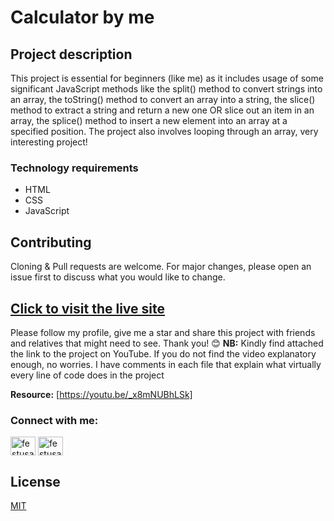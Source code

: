 # Calculator by me

## Project description

This project is essential for beginners (like me) as it includes usage of some significant  JavaScript methods like the split() method to convert strings into an array, the toString() method to convert an array into a string, the slice() method to extract a string and return a new one OR slice out an item in an array, the splice() method to insert a new element into an array at a specified position. The project also involves looping through an array, very interesting project! 

### Technology requirements
- HTML
- CSS
- JavaScript



## Contributing
Cloning & Pull requests are welcome. For major changes, please open an issue first
to discuss what you would like to change.

## [Click to visit the live site](https://festus-calculator.netlify.app)

Please follow my profile, give me a star and share this project with friends and relatives that might need to see. Thank you! 😊
**NB:** Kindly find attached the link to the project on YouTube.
If you do not find the video explanatory enough, no worries. I have comments in each file that explain what virtually every line of code does in the project

**Resource:** [https://youtu.be/_x8mNUBhLSk]


<h3 align="left">Connect with me:</h3>
<p align="left">
<a href="https://linkedin.com/in/festusasiyanbi" target="blank"><img align="center" src="https://raw.githubusercontent.com/rahuldkjain/github-profile-readme-generator/master/src/images/icons/Social/linked-in-alt.svg" alt="festusasiyanbi" height="30" width="40" /></a>
<a href="https://instagram.com/festusasiyanbi" target="blank"><img align="center" src="https://raw.githubusercontent.com/rahuldkjain/github-profile-readme-generator/master/src/images/icons/Social/instagram.svg" alt="festusasiyanbi" height="30" width="40" /></a>
</p>

## License

[MIT](https://choosealicense.com/licenses/mit/)
